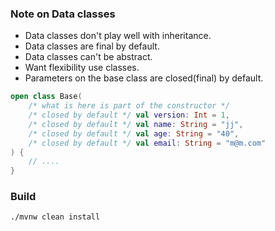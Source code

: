 ### Note on Data classes

* Data classes don't play well with inheritance.
* Data classes are final by default.
* Data classes can't be abstract.
* Want flexibility use classes.
* Parameters on the base class are closed(final) by default.
```kotlin
open class Base(
    /* what is here is part of the constructor */
    /* closed by default */ val version: Int = 1,
    /* closed by default */ val name: String = "jj",
    /* closed by default */ val age: String = "40",
    /* closed by default */ val email: String = "m@m.com"
) {
    // ....
}
```

### Build
```bash
./mvnw clean install 
```